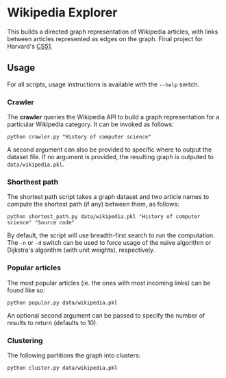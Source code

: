 Wikipedia Explorer
=================

This builds a directed graph representation of Wikipedia articles, with links between articles represented as edges on the graph. Final project for Harvard's [CS51](http://cs51.seas.harvard.edu/).

Usage
------------

For all scripts, usage instructions is available with the `--help` switch.

### Crawler

The **crawler** queries the Wikipedia API to build a graph representation for a particular Wikipedia category. It can be invoked as follows:

```
python crawler.py "History of computer science"
```

A second argument can also be provided to specific where to output the dataset file. If no argument is provided, the resulting graph is outputed to `data/wikipedia.pkl`.

### Shorthest path

The shortest path script takes a graph dataset and two article names to compute the shortest path (if any) between them, as follows:

```
python shortest_path.py data/wikipedia.pkl "History of computer science" "Source code"
```

By default, the script will use breadth-first search to run the computation. The `-n` or `-d` switch can be used to force usage of the naive algorithm or Dijkstra's algorithm (with unit weights), respectively.

### Popular articles

The most popular articles (ie. the ones with most incoming links) can be found like so:

```
python popular.py data/wikipedia.pkl 
```

An optional second argument can be passed to specify the number of results to return (defaults to 10).

### Clustering

The following partitions the graph into clusters:

```
python cluster.py data/wikipedia.pkl
```
